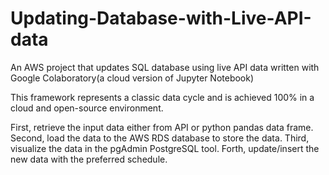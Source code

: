 # Updating-Database-with-Live-API-data
An AWS project that updates SQL database using live API data written with Google Colaboratory(a cloud version of Jupyter Notebook)

This framework represents a classic data cycle and is achieved 100% in a cloud and open-source environment.

First, retrieve the input data either from API or python pandas data frame.
Second, load the data to the AWS RDS database to store the data.
Third, visualize the data in the pgAdmin PostgreSQL tool.
Forth, update/insert the new data with the preferred schedule.
